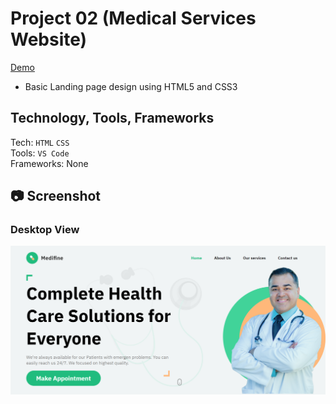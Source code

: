 # Project 02 (Medical Services Website)
[Demo]([https://651281630598c71ec7292fe3--eloquent-smakager-3f4344.netlify.app/])
- Basic Landing page design using HTML5 and CSS3
## Technology, Tools, Frameworks
Tech: `HTML` `CSS` <br>
Tools: `VS Code` <br>
Frameworks: None

## 📷 Screenshot
### Desktop View
![Desktop](./output.png)

